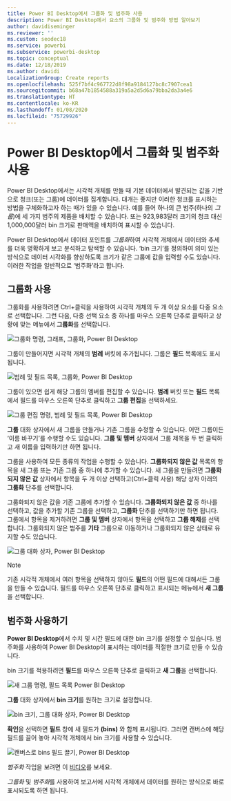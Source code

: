 ```yaml
---
title: Power BI Desktop에서 그룹화 및 범주화 사용
description: Power BI Desktop에서 요소의 그룹화 및 범주화 방법 알아보기
author: davidiseminger
ms.reviewer: ''
ms.custom: seodec18
ms.service: powerbi
ms.subservice: powerbi-desktop
ms.topic: conceptual
ms.date: 12/18/2019
ms.author: davidi
LocalizationGroup: Create reports
ms.openlocfilehash: 525f7bf4c967722d8f98a9184127bc8c7907cea1
ms.sourcegitcommit: b68a47b1854588a319a5a2d5d6a79bba2da3a4e6
ms.translationtype: HT
ms.contentlocale: ko-KR
ms.lasthandoff: 01/08/2020
ms.locfileid: "75729926"
---
```

# <a name="use-grouping-and-binning-in-power-bi-desktop"></a>Power BI Desktop에서 그룹화 및 범주화 사용
Power BI Desktop에서는 시각적 개체를 만들 때 기본 데이터에서 발견되는 값을 기반으로 청크(또는 그룹)에 데이터를 집계합니다. 대개는 좋지만 이러한 청크를 표시하는 방법을 구체화하고자 하는 때가 있을 수 있습니다. 예를 들어 하나의 큰 범주(하나의 *그룹*)에 세 가지 범주의 제품을 배치할 수 있습니다. 또는 923,983달러 크기의 청크 대신 1,000,000달러 bin 크기로 판매액을 배치하여 표시할 수 있습니다.

Power BI Desktop에서 데이터 포인트를 *그룹화*하여 시각적 개체에서 데이터와 추세를 더욱 명확하게 보고 분석하고 탐색할 수 있습니다. ‘bin 크기’를 정의하여 의미 있는 방식으로 데이터 시각화를 향상하도록 크기가 같은 그룹에 값을 입력할 수도 있습니다.  이러한 작업을 일반적으로 ‘범주화’라고 합니다. 

## <a name="using-grouping"></a>그룹화 사용
그룹화를 사용하려면 Ctrl+클릭을 사용하여 시각적 개체의 두 개 이상 요소를 다중 요소로 선택합니다. 그런 다음, 다중 선택 요소 중 하나를 마우스 오른쪽 단추로 클릭하고 상황에 맞는 메뉴에서 **그룹화**를 선택합니다.

![그룹화 명령, 그래프, 그룹화, Power BI Desktop](media/desktop-grouping-and-binning/grouping-binning_1.png)

그룹이 만들어지면 시각적 개체의 **범례** 버킷에 추가됩니다. 그룹은 **필드** 목록에도 표시됩니다.

![범례 및 필드 목록, 그룹화, Power BI Desktop](media/desktop-grouping-and-binning/grouping-binning_2.png)

그룹이 있으면 쉽게 해당 그룹의 멤버를 편집할 수 있습니다. **범례** 버킷 또는 **필드** 목록에서 필드를 마우스 오른쪽 단추로 클릭하고 **그룹 편집**을 선택하세요.

![그룹 편집 명령, 범례 및 필드 목록, Power BI Desktop](media/desktop-grouping-and-binning/grouping-binning_3.png)

**그룹** 대화 상자에서 새 그룹을 만들거나 기존 그룹을 수정할 수 있습니다. 어떤 그룹이든 ‘이름 바꾸기’를 수행할 수도 있습니다.  **그룹 및 멤버** 상자에서 그룹 제목을 두 번 클릭하고 새 이름을 입력하기만 하면 됩니다.

그룹을 사용하여 모든 종류의 작업을 수행할 수 있습니다. **그룹화되지 않은 값** 목록의 항목을 새 그룹 또는 기존 그룹 중 하나에 추가할 수 있습니다. 새 그룹을 만들려면 **그룹화되지 않은 값** 상자에서 항목을 두 개 이상 선택하고(Ctrl+클릭 사용) 해당 상자 아래의 **그룹화** 단추를 선택합니다.

그룹화되지 않은 값을 기존 그룹에 추가할 수 있습니다. **그룹화되지 않은 값** 중 하나를 선택하고, 값을 추가할 기존 그룹을 선택하고, **그룹화** 단추를 선택하기만 하면 됩니다. 그룹에서 항목을 제거하려면 **그룹 및 멤버** 상자에서 항목을 선택하고 **그룹 해제**를 선택합니다. 그룹화되지 않은 범주를 **기타** 그룹으로 이동하거나 그룹화되지 않은 상태로 유지할 수도 있습니다.

![그룹 대화 상자, Power BI Desktop](media/desktop-grouping-and-binning/grouping-binning_4.png)

> [!NOTE]
> 기존 시각적 개체에서 여러 항목을 선택하지 않아도 **필드**의 어떤 필드에 대해서든 그룹을 만들 수 있습니다. 필드를 마우스 오른쪽 단추로 클릭하고 표시되는 메뉴에서 **새 그룹**을 선택합니다.

## <a name="using-binning"></a>범주화 사용하기
**Power BI Desktop**에서 수치 및 시간 필드에 대한 bin 크기를 설정할 수 있습니다. 범주화를 사용하여 Power BI Desktop이 표시하는 데이터를 적절한 크기로 만들 수 있습니다.

bin 크기를 적용하려면 **필드**를 마우스 오른쪽 단추로 클릭하고 **새 그룹**을 선택합니다.

![새 그룹 명령, 필드 목록 Power BI Desktop](media/desktop-grouping-and-binning/grouping-binning_5.png)

**그룹** 대화 상자에서 **bin 크기**를 원하는 크기로 설정합니다.

![bin 크기, 그룹 대화 상자, Power BI Desktop](media/desktop-grouping-and-binning/grouping-binning_6.png)

**확인**을 선택하면 **필드** 창에 새 필드가 **(bins)** 와 함께 표시됩니다. 그러면 캔버스에 해당 필드를 끌어 놓아 시각적 개체에서 bin 크기를 사용할 수 있습니다.

![캔버스로 bins 필드 끌기, Power BI Desktop](media/desktop-grouping-and-binning/grouping-binning_7.png)

*범주화* 작업을 보려면 이 [비디오](https://www.youtube.com/watch?v=BRvdZSfO0DY)를 보세요.

*그룹화* 및 *범주화*를 사용하여 보고서에 시각적 개체에서 데이터를 원하는 방식으로 바로 표시되도록 하면 됩니다.
